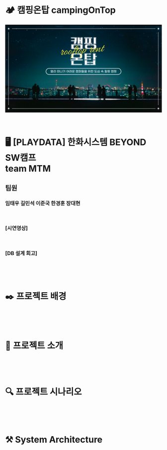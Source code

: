 # 🏕️ 캠핑온탑 campingOnTop
<img src="rooftopCamping.png"  style="zoom:76%;" align="center"/>


<br>
<br>
<br>

# 🖥️ [PLAYDATA] 한화시스템 BEYOND SW캠프 <br> team MTM
## 팀원
### 임태우 길민석 이준국 한경훈 장대현

<br>

### [시연영상]
<br>

### [DB 설계 회고]

<br>
<br>
<br>

# ✒️ 프로젝트 배경

<br>
<br>
<br>

# 🎯 프로젝트 소개

<br>
<br>
<br>

# 🔍 프로젝트 시나리오

<br>
<br>
<br>

# ⚒️ System Architecture

